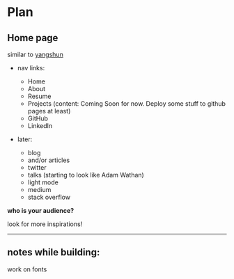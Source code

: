 # Plan

## Home page

similar to [yangshun](https://yangshuntay.com/)

- nav links:

  - Home
  - About
  - Resume
  - Projects (content: Coming Soon for now. Deploy some stuff to github pages at least)
  - GitHub
  - LinkedIn

- later:
  - blog
  - and/or articles
  - twitter
  - talks (starting to look like Adam Wathan)
  - light mode
  - medium
  - stack overflow

**who is your audience?**

look for more inspirations!

---

## notes while building:

work on fonts

